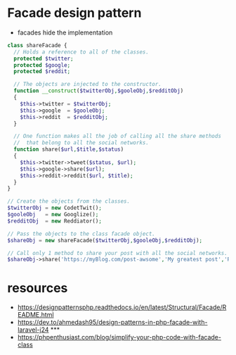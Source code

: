 # Facade design pattern

* facades hide the implementation


```php
class shareFacade {
  // Holds a reference to all of the classes.
  protected $twitter;    
  protected $google;   
  protected $reddit;    

  // The objects are injected to the constructor.   
  function __construct($twitterObj,$gooleObj,$redditObj)
  {
    $this->twitter = $twitterObj;
    $this->google  = $gooleObj;
    $this->reddit  = $redditObj;
  }  

  // One function makes all the job of calling all the share methods
  //  that belong to all the social networks.
  function share($url,$title,$status)
  {
    $this->twitter->tweet($status, $url);
    $this->google->share($url);
    $this->reddit->reddit($url, $title);
  }
}

// Create the objects from the classes.
$twitterObj = new CodetTwit();
$gooleObj   = new Googlize();
$redditObj  = new Reddiator();

// Pass the objects to the class facade object.
$shareObj = new shareFacade($twitterObj,$gooleObj,$redditObj);

// Call only 1 method to share your post with all the social networks.
$shareObj->share('https://myBlog.com/post-awsome','My greatest post','Read my greatest post ever.');
```
# resources

* https://designpatternsphp.readthedocs.io/en/latest/Structural/Facade/README.html
* https://dev.to/ahmedash95/design-patterns-in-php-facade-with-laravel-j24 ***
* https://phpenthusiast.com/blog/simplify-your-php-code-with-facade-class
